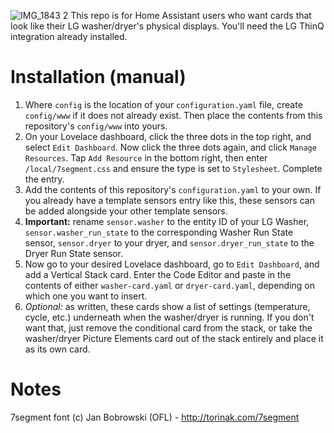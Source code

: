 ![IMG_1843 2](https://user-images.githubusercontent.com/2007088/112699616-35751b00-8e5a-11eb-9bf8-cc09af4847a9.PNG)
This repo is for Home Assistant users who want cards that look like their LG washer/dryer's physical displays. You'll need the LG ThinQ integration already installed.

# Installation (manual)
1. Where `config` is the location of your `configuration.yaml` file, create `config/www` if it does not already exist. Then place the contents from this repository's `config/www` into yours.
2. On your Lovelace dashboard, click the three dots in the top right, and select `Edit Dashboard`. Now click the three dots again, and click `Manage Resources`. Tap `Add Resource` in the bottom right, then enter `/local/7segment.css` and ensure the type is set to `Stylesheet`. Complete the entry.
3. Add the contents of this repository's `configuration.yaml` to your own. If you already have a template sensors entry like this, these sensors can be added alongside your other template sensors.
4. **Important:** rename `sensor.washer` to the entity ID of your LG Washer, `sensor.washer_run_state` to the corresponding Washer Run State sensor, `sensor.dryer` to your dryer, and `sensor.dryer_run_state` to the Dryer Run State sensor.
5. Now go to your desired Lovelace dashboard, go to `Edit Dashboard`, and add a Vertical Stack card. Enter the Code Editor and paste in the contents of either `washer-card.yaml` or `dryer-card.yaml`, depending on which one you want to insert.
6. _Optional:_ as written, these cards show a list of settings (temperature, cycle, etc.) underneath when the washer/dryer is running. If you don't want that, just remove the conditional card from the stack, or take the washer/dryer Picture Elements card out of the stack entirely and place it as its own card.

# Notes
7segment font (c) Jan Bobrowski (OFL) - http://torinak.com/7segment
